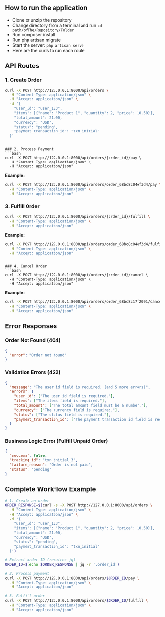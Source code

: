 ## How to run the application
- Clone or unzip the repository
- Change directory from a terminal and run `cd path/ofThe/Repository/Folder`
- Run composer install
- Run php artisan migrate
- Start the server: `php artisan serve`
- Here are the curls to run each route

## API Routes

### 1. Create Order
```bash
curl -X POST http://127.0.0.1:8000/api/orders \
  -H "Content-Type: application/json" \
  -H "Accept: application/json" \
  -d '{
    "user_id": "user_123",
    "items": [{"name": "Product 1", "quantity": 2, "price": 10.50}],
    "total_amount": 21.00,
    "currency": "USD",
    "status": "pending",
    "payment_transaction_id": "txn_initial"
  }'
```


```

### 2. Process Payment
```bash
curl -X POST http://127.0.0.1:8000/api/orders/{order_id}/pay \
  -H "Content-Type: application/json" \
  -H "Accept: application/json"
```

**Example:**
```bash
curl -X POST http://127.0.0.1:8000/api/orders/order_68bc8c04ef3d4/pay \
  -H "Content-Type: application/json" \
  -H "Accept: application/json"
```



### 3. Fulfill Order
```bash
curl -X POST http://127.0.0.1:8000/api/orders/{order_id}/fulfill \
  -H "Content-Type: application/json" \
  -H "Accept: application/json"
```

**Example:**
```bash
curl -X POST http://127.0.0.1:8000/api/orders/order_68bc8c04ef3d4/fulfill \
  -H "Content-Type: application/json" \
  -H "Accept: application/json"
```


```

### 4. Cancel Order
```bash
curl -X POST http://127.0.0.1:8000/api/orders/{order_id}/cancel \
  -H "Content-Type: application/json" \
  -H "Accept: application/json"
```

**Example:**
```bash
curl -X POST http://127.0.0.1:8000/api/orders/order_68bc8c17f2091/cancel \
  -H "Content-Type: application/json" \
  -H "Accept: application/json"
```

## Error Responses

### Order Not Found (404)
```json
{
  "error": "Order not found"
}
```

### Validation Errors (422)
```json
{
  "message": "The user id field is required. (and 5 more errors)",
  "errors": {
    "user_id": ["The user id field is required."],
    "items": ["The items field is required."],
    "total_amount": ["The total amount field must be a number."],
    "currency": ["The currency field is required."],
    "status": ["The status field is required."],
    "payment_transaction_id": ["The payment transaction id field is required."]
  }
}
```

### Business Logic Error (Fulfill Unpaid Order)
```json
{
  "success": false,
  "tracking_id": "txn_initial_3",
  "failure_reason": "Order is not paid",
  "status": "pending"
}
```

## Complete Workflow Example

```bash
# 1. Create an order
ORDER_RESPONSE=$(curl -s -X POST http://127.0.0.1:8000/api/orders \
  -H "Content-Type: application/json" \
  -H "Accept: application/json" \
  -d '{
    "user_id": "user_123",
    "items": [{"name": "Product 1", "quantity": 2, "price": 10.50}],
    "total_amount": 21.00,
    "currency": "USD",
    "status": "pending",
    "payment_transaction_id": "txn_initial"
  }')

# Extract order ID (requires jq)
ORDER_ID=$(echo $ORDER_RESPONSE | jq -r '.order_id')

# 2. Process payment
curl -X POST http://127.0.0.1:8000/api/orders/$ORDER_ID/pay \
  -H "Content-Type: application/json" \
  -H "Accept: application/json"

# 3. Fulfill order
curl -X POST http://127.0.0.1:8000/api/orders/$ORDER_ID/fulfill \
  -H "Content-Type: application/json" \
  -H "Accept: application/json"
```
